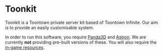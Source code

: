 Toonkit
=======
Toonkit is a Toontown private server kit based of Toontown Infinite. Our aim is to provide an easily customisable system.

In order to run this software, you require [Panda3D](https://github.com/Astron/panda3d) and [Astron](https://Astron/Astron). We are currently **not** providing pre-built versions of these. You will also require the [in-game resources](https://github.com/Starryguy/Toonkit-res).
